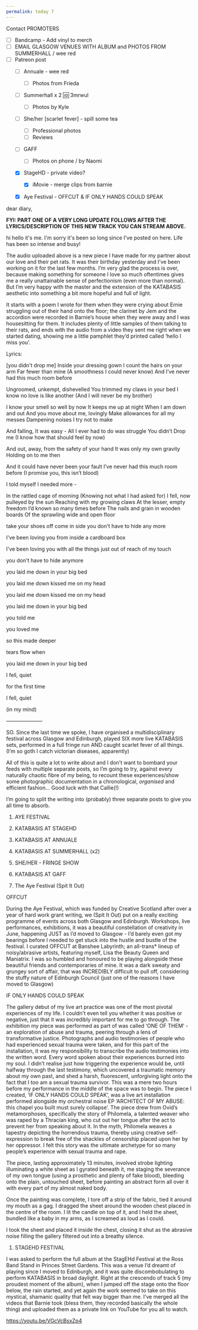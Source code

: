 ```yaml
---
permalink: today 7
---
```

Contact PROMOTERS 



- [ ] Bandcamp - Add vinyl to merch 
- [ ] EMAIL GLASGOW VENUES WITH ALBUM and PHOTOS FROM SUMMERHALL / wee red 
- [ ] Patreon post 
	- [ ] Annuale - wee red 
		- [ ] Photos from Frieda 
	- [ ] Summerhall x 2 🆔 3mrwul
		- [ ] Photos by Kyle 
	- [ ] She/her [scarlet fever] - spill some tea
		- [ ] Professional photos 
		- [ ] Reviews 
	- [ ] GAFF
		- [ ] Photos on phone / by Naomi
	- [x] StageHD - private video?
		- [x] iMovie - merge clips from barnie
	- [x] Aye Festival - OFFCUT & IF ONLY HANDS COULD SPEAK 


dear diary, 

**FYI: PART ONE OF A VERY LONG UPDATE FOLLOWS AFTER THE LYRICS/DESCRIPTION OF THIS NEW TRACK YOU CAN STREAM ABOVE.**

hi hello it's me. I'm sorry it's been so long since I've posted on here. Life has been so intense and busy!

The audio uploaded above is a new piece I have made for my partner about our love and their pet rats. It was their birthday yesterday and I’ve been working on it for the last few months. I’m very glad the process is over, because making something for someone I love so much oftentimes gives me a really unattainable sense of perfectionism (even more than normal). But I’m very happy with the master and the extension of the KATABASIS aesthetic into something a bit more hopeful and full of light. 

It starts with a poem I wrote for them when they were crying about Ernie struggling out of their hand onto the floor; the clarinet by Jem and the accordion were recorded in Barnie’s house when they were away and I was housesitting for them. It includes plenty of little samples of them talking to their rats, and ends with the audio from a video they sent me right when we started dating, showing me a little pamphlet they’d printed called ‘hello I miss you’. 

Lyrics: 

[you didn't drop me] 
Inside your dressing gown 
I count the hairs on your arm
Far fewer than mine 
(A smoothness I could never know)
And I’ve never had this much room before 

Ungroomed, unkempt, dishevelled 
You trimmed my claws in your bed 
I know no love is like another 
(And I will never be my brother)

I know your smell so well by now 
It keeps me up at night 
When I am down and out
And you move about me, lovingly
Make allowances for all my messes 
Dampening noises I try not to make 

And falling, 
It was easy - 
All I ever had to do 
was struggle 
You didn’t 
Drop me 
(I know how that should feel by now)

And out, away, from the safety of your hand 
It was only my own gravity
Holding on to me then 

And it could have never been your fault 
I’ve never had this much room before 
(I promise you, this isn’t blood)

I told myself I needed more -

In the rattled cage of morning 
(Knowing not what I had asked for)
I fell, now pulleyed by the sun 
Reaching with my growing claws
At the lesser, empty freedom 
I’d known so many times before
The nails and grain in wooden boards
Of the sprawling wide and open floor 

take your 
shoes off 
come in 
side 
you don't 
have to 
hide 
any 
more 

I've been 
loving 
you 
from inside 
a cardboard box 

I've been 
loving 
you
with all the
things 
just out of reach 
of my touch 

you don't
have to 
hide anymore 

you laid me 
down 
in your big bed 

you laid me down
kissed me on my head 

you laid me down
kissed me on my head

you laid me down in your big bed 

you told me 

you loved me

so this made deeper 

tears flow when

you laid me down in your big bed 

I fell, quiet 

for the first time 

I fell, quiet 

(in my mind)

———————


SO. Since the last time we spoke, I have organised a multidisciplinary festival across Glasgow and Edinburgh, played SIX more live KATABASIS sets, performed in a full fringe run AND caught scarlet fever of all things. (I’m so goth I catch victorian diseases, apparently) 

All of this is quite a lot to write about and I don’t want to bombard your feeds with multiple separate posts, so I’m going to try, against every naturally chaotic fibre of my being, to recount these experiences/show some photographic documentation in a chronological, *organised* and efficient fashion… Good luck with that Callie(!)

I’m going to split the writing into (probably) three separate posts to give you all time to absorb. 

1. AYE FESTIVAL 
2. KATABASIS AT STAGEHD
3. KATABASIS AT ANNUALE
4. KATABASIS AT SUMMERHALL (x2)
5. SHE/HER - FRINGE SHOW
6. KATABASIS AT GAFF

7. The Aye Festival (Spit It Out) 

OFFCUT

During the Aye Festival, which was funded by Creative Scotland after over a year of hard work grant writing, we (Spit It Out) put on a really exciting programme of events across both Glasgow and Edinburgh. Workshops, live performances, exhibitions, it was a beautiful constellation of creativity in June, happening JUST as I’d moved to Glasgow - I’d barely even got my bearings before I needed to get stuck into the hustle and bustle of the festival. 
I curated OFFCUT at Banshee Labyrinth; an all-trans* lineup of noisy/abrasive artists, featuring myself, Lisa the Beauty Queen and Maniatrix. I was so humbled and honoured to be playing alongside these beautiful friends and contemporaries of mine. It was a dark sweaty and grungey sort of affair, that was INCREDIBLY difficult to pull off, considering the stuffy nature of Edinburgh Council (just one of the reasons I have moved to Glasgow) 


IF ONLY HANDS COULD SPEAK 

The gallery debut of my live art practice was one of the most pivotal experiences of my life. I couldn’t even tell you whether it was positive or negative, just that it was incredibly important for me to go through. 
The exhibition my piece was performed as part of was called ‘ONE OF THEM’ - an exploration of abuse and trauma, peering through a lens of transformative justice. 
Photographs and audio testimonies of people who had experienced sexual trauma were taken, and for this part of the installation, it was my responsibility to transcribe the audio testimonies into the written word. 
Every word spoken about their experiences burned into my soul. I didn’t realise just how triggering the experience would be, until halfway through the last testimony, which uncovered a traumatic memory about my own past, and shed a harsh, fluorescent, unforgiving light onto the fact that I too am a sexual trauma survivor. 
This was a mere two hours before my performance in the middle of the space was to begin. 
The piece I created, ‘IF ONLY HANDS COULD SPEAK’, was a live art installation performed alongside my orchestral noise EP ‘ARCHITECT OF MY ABUSE: this chapel you built must surely collapse’. 
The piece drew from Ovid’s metamorphoses, specifically the story of Philomela, a talented weaver who was raped by a Thracian king, who cut out her tongue after the act to prevent her from speaking about it. 
In the myth, Philomela weaves a tapestry depicting the horrendous trauma, thereby using creative self-expression to break free of the shackles of censorship placed upon her by her oppressor. 
I felt this story was the ultimate archetype for so many people’s experience with sexual trauma and rape. 

The piece, lasting approximately 13 minutes, involved strobe lighting illuminating a white sheet as I gyrated beneath it, me staging the severance of my own tongue (using a prosthetic and plenty of fake blood), bleeding onto the plain, untouched sheet, before painting an abstract form all over it with every part of my almost naked body. 

Once the painting was complete, I tore off a strip of the fabric, tied it around my mouth as a gag. I dragged the sheet around the wooden chest placed in the centre of the room. I lit the candle on top of it, and I held the sheet, bundled like a baby in my arms, as I screamed as loud as I could. 

I took the sheet and placed it inside the chest, closing it shut as the abrasive noise filling the gallery filtered out into a breathy silence. 



1. STAGEHD FESTIVAL 

I was asked to perform the full album at the StagEHd Festival at the Ross Band Stand in Princes Street Gardens. This was a venue I’d dreamt of playing since I moved to Edinburgh, and it was quite discombobulating to perform KATABASIS in broad daylight. 
Right at the crescendo of track 5 (my proudest moment of the album), when I jumped off the stage onto the floor below, the rain started, and yet again the work seemed to take on this mystical, shamanic quality that felt way bigger than me.
I’ve merged all the videos that Barnie took (bless them, they recorded basically the whole thing) and uploaded them as a private link on YouTube for you all to watch. 

https://youtu.be/VGcVcBsxZp4